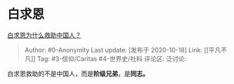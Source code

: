 # 白求恩
[白求恩为什么救助中国人？](https://www.zhihu.com/question/23208082/answer/1529349416)

> Author: #0-Anonymity
> Last update: [发布于 2020-10-18]
> Link: [[平凡不凡]]
> Tag: #3-信仰/Caritas #4-世界史/社科
> 评论区:
> 泛讨论:

白求恩救助的不是中国人，而是**阶级兄弟**，是**同志。**
